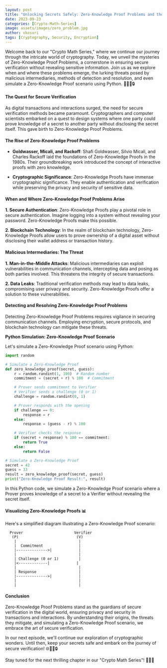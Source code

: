 ```yaml
---
layout: post
title: "Unlocking Secrets Safely: Zero-Knowledge Proof Problems and the Art of Secure Verification 🤫🔒"
date: 2023-09-23
categories: [Crypto-Math-Series]
image: assets/images/zero_problem.jpg
author: vkosuri
tags: [Cryptography, Security, Encryption]
---
```

Welcome back to our "Crypto Math Series," where we continue our journey through the intricate world of cryptography. Today, we unveil the mysteries of Zero-Knowledge Proof Problems, a cornerstone in ensuring secure verification without revealing sensitive information. Join us as we explore when and where these problems emerge, the lurking threats posed by malicious intermediaries, methods of detection and resolution, and even simulate a Zero-Knowledge Proof scenario using Python. 🚀🤫🔢🔒

#### The Quest for Secure Verification

As digital transactions and interactions surged, the need for secure verification methods became paramount. Cryptographers and computer scientists embarked on a quest to design systems where one party could prove knowledge of a secret to another party without disclosing the secret itself. This gave birth to Zero-Knowledge Proof Problems.

#### The Rise of Zero-Knowledge Proof Problems

- **Goldwasser, Micali, and Rackoff**: Shafi Goldwasser, Silvio Micali, and Charles Rackoff laid the foundations of Zero-Knowledge Proofs in the 1980s. Their groundbreaking work introduced the concept of interactive proofs with zero knowledge.

- **Cryptographic Significance**: Zero-Knowledge Proofs have immense cryptographic significance. They enable authentication and verification while preserving the privacy and security of sensitive data.

#### When and Where Zero-Knowledge Proof Problems Arise

**1. Secure Authentication**: Zero-Knowledge Proofs play a pivotal role in secure authentication. Imagine logging into a system without revealing your password. Zero-Knowledge Proofs make this possible.

**2. Blockchain Technology**: In the realm of blockchain technology, Zero-Knowledge Proofs allow users to prove ownership of a digital asset without disclosing their wallet address or transaction history.

#### Malicious Intermediaries: The Threat

**1. Man-in-the-Middle Attacks**: Malicious intermediaries can exploit vulnerabilities in communication channels, intercepting data and posing as both parties involved. This threatens the integrity of secure transactions.

**2. Data Leaks**: Traditional verification methods may lead to data leaks, compromising user privacy and security. Zero-Knowledge Proofs offer a solution to these vulnerabilities.

#### Detecting and Resolving Zero-Knowledge Proof Problems

Detecting Zero-Knowledge Proof Problems requires vigilance in securing communication channels. Employing encryption, secure protocols, and blockchain technology can mitigate these threats.

**Python Simulation: Zero-Knowledge Proof Scenario**

Let's simulate a Zero-Knowledge Proof scenario using Python:

```python
import random

# Simulate a Zero-Knowledge Proof
def zero_knowledge_proof(secret, guess):
    r = random.randint(1, 100)  # Random number
    commitment = (secret + r) % 100  # Commitment

    # Prover sends commitment to Verifier
    # Verifier sends a challenge (0 or 1)
    challenge = random.randint(0, 1)

    # Prover responds with the opening
    if challenge == 0:
        response = r
    else:
        response = (guess - r) % 100

    # Verifier checks the response
    if (secret + response) % 100 == commitment:
        return True
    else:
        return False

# Simulate a Zero-Knowledge Proof
secret = 42
guess = 33
result = zero_knowledge_proof(secret, guess)
print("Zero-Knowledge Proof Result:", result)
```

In this Python code, we simulate a Zero-Knowledge Proof scenario where a Prover proves knowledge of a secret to a Verifier without revealing the secret itself.

#### Visualizing Zero-Knowledge Proofs 📊

Here's a simplified diagram illustrating a Zero-Knowledge Proof scenario:

```
  Prover                       Verifier
   (P)                          (V)
    |                            |
    |  Commitment                |
    |-------------->|            |
    |                            |
    | Challenge (0 or 1)         |
    |<-------------|            |
    |                            |
    | Response                   |
    |-------------->|            |
    |                            |
    |                            |
```

#### Conclusion

Zero-Knowledge Proof Problems stand as the guardians of secure verification in the digital world, ensuring privacy and security in transactions and interactions. By understanding their origins, the threats they mitigate, and simulating a Zero-Knowledge Proof scenario, we embrace the art of secure verification.

In our next episode, we'll continue our exploration of cryptographic wonders. Until then, keep your secrets safe and embark on the journey of secure verification! 🌐🔢🤫🔒

Stay tuned for the next thrilling chapter in our "Crypto Math Series"! 🚀🔢🔐